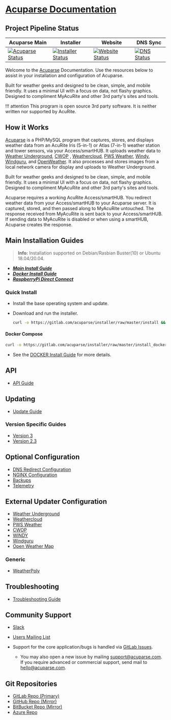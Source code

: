 # [Acuparse Documentation](https://docs.acuparse.com)

## Project Pipeline Status

| Acuparse Main | Installer | Website | DNS Sync |
| --- | --- | --- | --- |
| [![Acuparse Status](https://gitlab.com/acuparse/acuparse/badges/stable/pipeline.svg "Acuparse Pipeline")](https://gitlab.com/acuparse/acuparse/pipelines) | [![Installer Status](https://gitlab.com/acuparse/installer/badges/master/pipeline.svg "Installer Pipeline")](https://gitlab.com/acuparse/installer/pipelines) | [![Website Status](https://gitlab.com/acuparse/website/badges/master/pipeline.svg "Website Pipeline")](https://gitlab.com/acuparse/website/pipelines) | [![DNS Status](https://gitlab.com/acuparse/dns_sync/badges/master/pipeline.svg "DNS Pipeline")](https://gitlab.com/acuparse/dns_sync/pipelines) |

Welcome to the [Acuparse](https://www.acuparse.com) Documentation. Use the resources below to assist in your
installation and configuration of Acuparse.

Built for weather geeks and designed to be clean, simple, and mobile friendly. It uses a minimal UI with a focus on
data, not flashy graphics. Designed to compliment MyAcuRite and other 3rd party's sites and tools.

!!! attention
    This program is open source 3rd party software. It is neither written nor supported by AcuRite.

## How it Works

[Acuparse](https://www.acuparse.com) is a PHP/MySQL program that captures, stores, and displays weather data from an
AcuRite Iris (5-in-1) or Atlas (7-in-1) weather station and tower sensors, via your Access/smartHUB. It uploads weather
data to
[Weather Underground](https://https://www.wunderground.com), [CWOP](http://www.wxqa.com)
, [Weathercloud](https://weathercloud.net),
[PWS Weather](https://www.pwsweather.com), [Windy](https://www.windy.com), [Windguru](https://www.windguru.cz),
and [OpenWeather](https://openweathermap.org/). It also processes and stores images from a local network camera for
display and uploads to Weather Underground.

Built for weather geeks and designed to be clean, simple, and mobile friendly. It uses a minimal UI with a focus on
data, not flashy graphics. Designed to compliment MyAcuRite and other 3rd party's sites and tools.

Acuparse requires a working AcuRite Access/smartHUB. You redirect weather data from your Access/smartHUB to your
Acuparse server. It is captured, stored, and then passed along to MyAcuRite untouched. The response received from
MyAcuRite is sent back to your Access/smartHUB. If sending data to MyAcuRite is disabled or when using a smartHUB,
Acuparse creates the response.

## Main Installation Guides

> **Info:** Installation supported on Debian/Rasbian Buster(10) or Ubuntu 18.04/20.04.

- ***[Main Install Guide](INSTALL)***
- ***[Docker Install Guide](DOCKER)***
- ***[RaspberryPi Direct Connect](other/RPI_DIRECT_CONNECT)***

### Quick Install

- Install the base operating system and update.
- Download and run the installer.

    ```bash
    curl -o https://gitlab.com/acuparse/installer/raw/master/install && sudo bash install | tee ~/acuparse.log`
    ```

#### Docker Compose

```bash
curl -o https://gitlab.com/acuparse/installer/raw/master/install_docker && sudo bash install_docker | tee ~/acuparse.log
```

- See the [DOCKER Install Guide](DOCKER) for more details.

## API

- [API Guide](API)

## Updating

- [Update Guide](UPDATING)

### Version Specific Guides

- [Version 3](updates/v3)
- [Version 2.3](updates/v2_3)

## Optional Configuration

- [DNS Redirect Configuration](other/DNS)
- [NGINX Configuration](other/NGINX)
- [Backups](other/BACKUPS)
- [Telemetry](other/TELEMETRY)

## External Updater Configuration

- [Weather Underground](external/WU)
- [Weathercloud](external/WC)
- [PWS Weather](external/PWS)
- [CWOP](external/CWOP)
- [WINDY](external/WINDY)
- [Windguru](external/WINDGURU)
- [Open Weather Map](external/OPENWEATHER)

### Generic

- [WeatherPoly](external/generic/WEATHERPOLY)

## Troubleshooting

- [Troubleshooting Guide](TROUBLESHOOTING)

## Community Support

- [Slack](https://communityinviter.com/apps/acuparse/acuparse)
- [Users Mailing List](https://groups.google.com/a/lists.acuparse.com/forum/#!forum/users)

- Support for the core application/bugs is handled via [GitLab Issues](https://gitlab.com/acuparse/acuparse/issues).
    - You may also open a new issue by mailing [support@acuparse.com](mailto:support@acuparse.com). If you require
      advanced or commercial support, send mail to [hello@acuparse.com](mailto:hello@acuparse.com).

## Git Repositories

- [GitLab Repo (Primary)](https://gitlab.com/acuparse/acuparse)
- [GitHub Repo (Mirror)](https://github.com/acuparse/acuparse)
- [BitBucket Repo (Mirror)](https://bitbucket.org/acuparse/acuparse)
- [Azure Repo](https://dev.azure.com/acuparse/acuparse)
